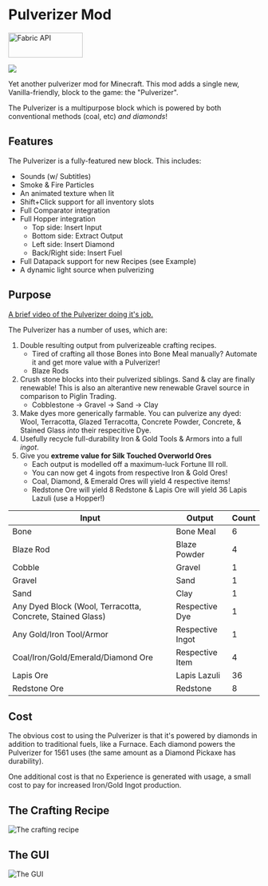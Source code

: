 # Pulverizer Mod

  <a href="https://www.curseforge.com/minecraft/mc-mods/fabric-api"><img src="https://i.imgur.com/Ol1Tcf8.png" width="149" height="50" title="Fabric API" alt="Fabric API"></a>

[![](http://cf.way2muchnoise.eu/versions/jei_latest.svg)](https://www.curseforge.com/minecraft/mc-mods/the-pulverizer-mod)

Yet another pulverizer mod for Minecraft. This mod adds a single new, Vanilla-friendly, block to the game: the "Pulverizer".

The Pulverizer is a multipurpose block which is powered by both conventional methods (coal, etc) *and diamonds*!

## Features
The Pulverizer is a fully-featured new block. This includes:
- Sounds (w/ Subtitles)
- Smoke & Fire Particles
- An animated texture when lit
- Shift+Click support for all inventory slots
- Full Comparator integration
- Full Hopper integration
   - Top side: Insert Input
   - Bottom side: Extract Output
   - Left side: Insert Diamond
   - Back/Right side: Insert Fuel
- Full Datapack support for new Recipes (see Example)
- A dynamic light source when pulverizing

## Purpose

[A brief video of the Pulverizer doing it's job.](https://i.imgur.com/BWHPvqi.mp4)

The Pulverizer has a number of uses, which are:
1. Double resulting output from pulverizeable crafting recipes.
   - Tired of crafting all those Bones into Bone Meal manually? Automate it and get more value with a Pulverizer!
   - Blaze Rods
2. Crush stone blocks into their pulverized siblings. Sand & clay are finally renewable! This is also an alterantive new renewable Gravel source in comparison to Piglin Trading.
   - Cobblestone -> Gravel -> Sand -> Clay
3. Make dyes more generically farmable. You can pulverize any dyed: Wool, Terracotta, Glazed Terracotta, Concrete Powder, Concrete, & Stained Glass *into* their respecitive Dye.
4. Usefully recycle full-durability Iron & Gold Tools & Armors into a full *ingot*.
5. Give you **extreme value for Silk Touched Overworld Ores**
   - Each output is modelled off a maximum-luck Fortune III roll.
   - You can now get 4 ingots from respective Iron & Gold Ores!
   - Coal, Diamond, & Emerald Ores will yield 4 respective items!
   - Redstone Ore will yield 8 Redstone & Lapis Ore will yield 36 Lapis Lazuli (use a Hopper!)

| Input                                                      | Output           | Count |
|------------------------------------------------------------|------------------|-------|
| Bone                                                       | Bone Meal        | 6     |
| Blaze Rod                                                  | Blaze Powder     | 4     |
| Cobble                                                     | Gravel           | 1     |
| Gravel                                                     | Sand             | 1     |
| Sand                                                       | Clay             | 1     |
| Any Dyed Block (Wool, Terracotta, Concrete, Stained Glass) | Respective Dye   | 1     |
| Any Gold/Iron Tool/Armor                                   | Respective Ingot | 1     |
| Coal/Iron/Gold/Emerald/Diamond Ore                         | Respective Item  | 4     |
| Lapis Ore                                                  | Lapis Lazuli     | 36    |
| Redstone Ore                                               | Redstone         | 8     |

## Cost

The obvious cost to using the Pulverizer is that it's powered by diamonds in addition to traditional fuels, like a Furnace. Each diamond powers the Pulverizer for 1561 uses (the same amount as a Diamond Pickaxe has durability).

One additional cost is that no Experience is generated with usage, a small cost to pay for increased Iron/Gold Ingot production.

## The Crafting Recipe

![The crafting recipe](https://i.imgur.com/4M4eq4r.png)

## The GUI

![The GUI](https://i.imgur.com/fO4fIez.png)
